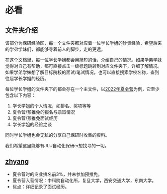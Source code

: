 # 必看
## 文件夹介绍
该部分为保研经验区，每一个文件夹都对应着一位学长学姐的珍贵经验，希望后来的学弟学妹们，都能够寻着前人的脚步，走的更远。

在这个文档里，每一位学长学姐都会用简短的话，介绍自己的情况。如果学弟学妹觉得对自己有帮助，都可直接点击一级标题跳转到对应文件夹下，详细了解情况。如果学弟学妹想了解目标院校的面试/笔试情况，也可以直接搜索学校名称，查到往届学长学姐的经历。

每位学长学姐的文件夹下的都会存在一个主文件，以[2022年夏令营](./zhyang/2022年夏令营.md)为例，它至少包含以下内容：
1. 学长学姐的个人情况，如排名、奖项等等
2. 夏令营/预推免的报名与录取情况
3. 夏令营/预推免面试经历
4. 学长学姐的经验之谈

同时学长学姐也会无私的分享自己保研时收集的资料。

我们希望这里能够有JLU自动化保研er想找寻的一切。

## [zhyang](./zhyang/)
- 夏令营时的专业排名前3%，并未参加预推免。
- 夏令营入营情况：中科院自动化所，复旦大学，西安交通大学，东南大学。
- 优点：详细记录了面试经历。